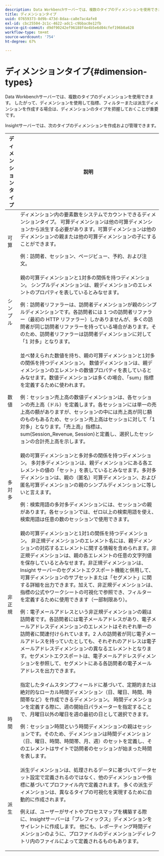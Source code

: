 ```yaml
---
description: Data Workbenchサーバーでは、複数のタイプのディメンションを使用できます。 したがって、ディメンションを使用して指標、フィルターまたは派生ディメンションを作成する場合は、ディメンションのタイプを把握しておくことが重要です。
title: ディメンションタイプ
uuid: 07659373-8d9b-473d-8daa-ca8e7ac4afe8
exl-id: cbc25504-2c1c-4622-adc1-c9bbac8e12fb
source-git-commit: d9df90242ef96188f4e4b5e6d04cfef196b0a628
workflow-type: tm+mt
source-wordcount: '754'
ht-degree: 67%

---
```


# ディメンションタイプ{#dimension-types}

Data Workbenchサーバーでは、複数のタイプのディメンションを使用できます。 したがって、ディメンションを使用して指標、フィルターまたは派生ディメンションを作成する場合は、ディメンションのタイプを把握しておくことが重要です。

Insightサーバーでは、次のタイプのディメンションを作成および管理できます。

<table id="table_1A79B6C57ED145B6AA3BB05DD37AAD1B"> 
 <thead> 
  <tr> 
   <th colname="col1" class="entry"> ディメンションタイプ </th> 
   <th colname="col2" class="entry"> 説明 </th> 
  </tr> 
 </thead>
 <tbody> 
  <tr> 
   <td colname="col1"> 可算 </td> 
   <td colname="col2">ディメンション内の要素数をシステムでカウントできるディメンションタイプ。 可算ディメンションは他の可算ディメンションから派生する必要があります。可算ディメンションは他のディメンションの親または他の可算ディメンションの子にすることができます。 <p>例：訪問者、セッション、ページビュー、予約、および注文。 </p></td> 
  </tr> 
  <tr> 
   <td colname="col1"> シンプル </td> 
   <td colname="col2">親の可算ディメンションと1対多の関係を持つディメンション。 シンプルディメンションは、親ディメンションのエレメントのプロパティを表しているとみなせます。 <p>例：訪問者リファラーは、訪問者ディメンションが親のシンプルディメンションです。各訪問者には 1 つの訪問者リファラー（最初の HTTP リファラー）しかありませんが、多くの訪問者が同じ訪問者リファラーを持っている場合があります。そのため、訪問者リファラーは訪問者ディメンションに対して「1 対多」となります。 </p></td> 
  </tr> 
  <tr> 
   <td colname="col1"> 数値 </td> 
   <td colname="col2">並べ替えられた数値を持ち、親の可算ディメンションと1対多の関係を持つディメンション。 数値ディメンションは、親ディメンションのエレメントの数値プロパティを表しているとみなせます。数値ディメンションは多くの場合、「sum」指標を定義するために使われます。 <p>例：セッション売上高の数値ディメンションは、各セッションの売上高（ドル）を定義します。各セッションには単一の売上高の額がありますが、セッションの中には売上高が同じ額のものもあるため、セッション売上高はセッショに対して「1 対多」となります。「売上高」指標は、<span class="filepath"> sum(Session_Revenue, Session)</span>と定義し、選択したセッションの合計売上高を示します。 </p></td> 
  </tr> 
  <tr> 
   <td colname="col1"> 多対多 </td> 
   <td colname="col2">親の可算ディメンションと多対多の関係を持つディメンション。 多対多ディメンションは、親ディメンションにある各エレメントの値の「セット」を表しているとみなせます。多対多ディメンションは、親の（匿名）可算ディメンション、および匿名可算ディメンションの親のシンプルディメンションに等しいと言えます。 <p>例：検索用語の多対多ディメンションには、セッションの親があります。各セッションでは、ゼロ以上の検索用語を使え、検索用語は任意の数のセッションで使用できます。 </p></td> 
  </tr> 
  <tr> 
   <td colname="col1"> 非正規 </td> 
   <td colname="col2">親の可算ディメンションと1対1の関係を持つディメンション。 非正規ディメンションのエレメント名には、親ディメンションの対応するエレメントに関する情報を含められます。非正規ディメンションは、親の各エレメントの任意の文字列値を保存しているとみなせます。非正規ディメンションは、Insight サーバーのセグメントエクスポート機能と併用して、可算ディメンションのサブセットまたは「セグメント」に関する詳細を出力できます。加えて、非正規ディメンションは、指標の公式やワークシートの可視化で参照でき、フィルターを定義するために使用できます（一部制限あり）。 <p>例：電子メールアドレスという非正規ディメンションの親は訪問者です。各訪問者には電子メールアドレスがあり、電子メールアドレスディメンションのエレメントはそれぞれ単一の訪問者に関連付けられています。2 人の訪問者が同じ電子メールアドレスを持っていたとしても、それぞれのアドレスは電子メールアドレスディメンションの異なるエレメントとなります。セグメントエクスポートは、電子メールアドレスディメンションを参照して、セグメントにある各訪問者の電子メールアドレスを出力できます。 </p></td> 
  </tr> 
  <tr> 
   <td colname="col1"> 時間 </td> 
   <td colname="col2">指定したタイムスタンプフィールドに基づいて、定期的または絶対的なローカル時間ディメンション（日、曜日、時間、時間帯など）を作成できるディメンション。 時間ディメンションを定義する際に、週の開始日パラメーターを指定することで、月曜日以外の曜日を週の最初の日として選択できます。 <p>例：セッション時間という時間ディメンションの親はセッションです。そのため、ディメンションは時間ディメンション（日、曜日、時間、時間帯、月、週）のセットを定義し、そのエレメントはサイトで訪問者のセッションが始まった時間を表します。 </p></td> 
  </tr> 
  <tr> 
   <td colname="col1"> 派生 </td> 
   <td colname="col2">派生ディメンションは、処理されるデータに基づいてデータセット設定で定義されるのではなく、他のディメンションや指標に基づいてプロファイル内で定義されます。 多くの派生ディメンションは、異なるタイプの可視化を実現するために自動的に作成されます。 <p>例えば、ユーザーがサイトやプロセスマップを構築する際に、Insightサーバーは「プレフィックス」ディメンションをサイレントに作成します。 他にも、レポーティング時間ディメンションのように、プロファイルのディメンションディレクトリ内のファイルによって定義されるものもあります。 </p></td> 
  </tr> 
 </tbody> 
</table>
